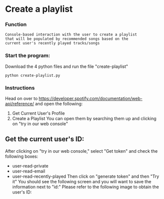 # Create a playlist 

### Function
```
Console-based interaction with the user to create a playlist 
that will be populated by recommended songs based on the 
current user's recently played tracks/songs
```

### Start the program:
Download the 4 python files and run the file "create-playlist"
```
python create-playlist.py
```

### Instructions
Head on over to https://developer.spotify.com/documentation/web-api/reference/ and open the following:
  1) Get Current User's Profile
  2) Create a Playlist
  You can open them by searching them up and clicking on "try in our web console" 
  
## Get the current user's ID: 
After clicking on "try in our web console," select "Get token" and check the following boxes:
  * user-read-private
  * user-read-email
  * user-read-recently-played
Then click on "generate token" and then "Try it" 
You should see the following screen and you will want to save the information next to "id:" 
Please refer to the following image to obtain the user's ID: 
